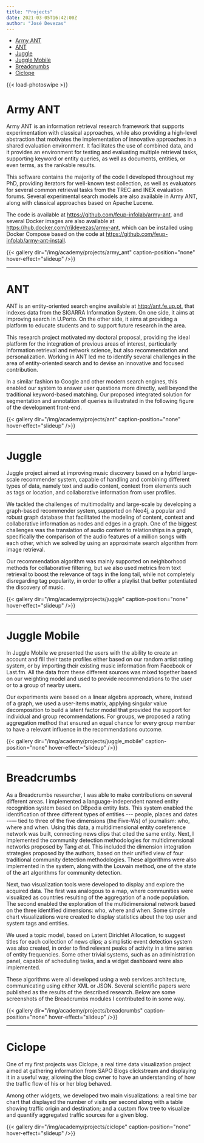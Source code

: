 ```yaml
---
title: "Projects"
date: 2021-03-05T16:42:00Z
author: "José Devezas"
---
```


- [Army ANT](#army-ant)
- [ANT](#ant)
- [Juggle](#juggle)
- [Juggle Mobile](#juggle-mobile)
- [Breadcrumbs](#breadcrumbs)
- [Ciclope](#ciclope)

{{< load-photoswipe >}}

# Army ANT

Army ANT is an information retrieval research framework that supports experimentation with classical approaches, while also providing a high-level abstraction that motivates the implementation of innovative approaches in a shared evaluation environment. It facilitates the use of combined data, and it provides an environment for testing and evaluating multiple retrieval tasks, supporting keyword or entity queries, as well as documents, entities, or even terms, as the rankable results.

This software contains the majority of the code I developed throughout my PhD, providing iterators for well-known test collection, as well as evaluators for several common retrieval tasks from the TREC and INEX evaluation forums. Several experimental search models are also available in Army ANT, along with classical approaches based on Apache Lucene.

The code is available at https://github.com/feup-infolab/army-ant, and several Docker images are also available at https://hub.docker.com/r/jldevezas/army-ant, which can be installed using Docker Compose based on the code at https://github.com/feup-infolab/army-ant-install.

{{< gallery dir="/img/academy/projects/army_ant" caption-position="none" hover-effect="slideup" />}}

***

# ANT

ANT is an entity-oriented search engine available at http://ant.fe.up.pt, that indexes data from the SIGARRA Information System. On one side, it aims at improving search in U.Porto. On the other side, it aims at providing a platform to educate students and to support future research in the area.

This research project motivated my doctoral proposal, providing the ideal platform for the integration of previous areas of interest, particularly information retrieval and network science, but also recommendation and personalization. Working in ANT led me to identify several challenges in the area of entity-oriented search and to devise an innovative and focused contribution.

In a similar fashion to Google and other modern search engines, this enabled our system to answer user questions more directly, well beyond the traditional keyword-based matching. Our proposed integrated solution for segmentation and annotation of queries is illustrated in the following figure of the development front-end.

{{< gallery dir="/img/academy/projects/ant" caption-position="none" hover-effect="slideup" />}}

***

# Juggle

Juggle project aimed at improving music discovery based on a hybrid large-scale recommender system, capable of handling and combining different types of data, namely text and audio content, context from elements such as tags or location, and collaborative information from user profiles.

We tackled the challenges of multimodality and large-scale by developing a graph-based recommender system, supported on Neo4j, a popular and robust graph database that facilitated the modeling of content, context and collaborative information as nodes and edges in a graph. One of the biggest challenges was the translation of audio content to relationships in a graph, specifically the comparison of the audio features of a million songs with each other, which we solved by using an approximate search algorithm from image retrieval.

Our recommendation algorithm was mainly supported on neighborhood methods for collaborative filtering, but we also used metrics from text retrieval to boost the relevance of tags in the long tail, while not completely disregarding tag popularity, in order to offer a playlist that better potentiated the discovery of music.

{{< gallery dir="/img/academy/projects/juggle" caption-position="none" hover-effect="slideup" />}}

***

# Juggle Mobile

In Juggle Mobile we presented the users with the ability to create an account and fill their taste profiles either based on our random artist rating system, or by importing their existing music information from Facebook or Last.fm. All the data from these different sources was mixed together based on our weighting model and used to provide recommendations to the user or to a group of nearby users.

Our experiments were based on a linear algebra approach, where, instead of a graph, we used a user-items matrix, applying singular value decomposition to build a latent factor model that provided the support for individual and group recommendations. For groups, we proposed a rating aggregation method that ensured an equal chance for every group member to have a relevant influence in the recommendations outcome.

{{< gallery dir="/img/academy/projects/juggle_mobile" caption-position="none" hover-effect="slideup" />}}

***

# Breadcrumbs

As a Breadcrumbs researcher, I was able to make contributions on several different areas. I implemented a language-independent named entity recognition system based on DBpedia entity lists. This system enabled the identification of three different types of entities --- people, places and dates --— tied to three of the five dimensions (the Five-Ws) of journalism: who, where and when. Using this data, a multidimensional entity coreference network was built, connecting news clips that cited the same entity. Next, I implemented the community detection methodologies for multidimensional networks proposed by Tang *et al*. This included the dimension integration strategies proposed by the authors, based on their unified view of four traditional community detection methodologies. These algorithms were also implemented in the system, along with the Louvain method, one of the state of the art algorithms for community detection.

Next, two visualization tools were developed to display and explore the acquired data. The first was analogous to a map, where communities were visualized as countries resulting of the aggregation of a node population. The second enabled the exploration of the multidimensional network based on the three identified dimensions: who, where and when. Some simple chart visualizations were created to display statistics about the top user and system tags and entities.

We used a topic model, based on Latent Dirichlet Allocation, to suggest titles for each collection of news clips; a simplistic event detection system was also created, in order to find relevant peaks of activity in a time series of entity frequencies. Some other trivial systems, such as an administration panel, capable of scheduling tasks, and a widget dashboard were also implemented.

These algorithms were all developed using a web services architecture, communicating using either XML or JSON. Several scientific papers were published as the results of the described research. Below are some screenshots of the Breadcrumbs modules I contributed to in some way.

{{< gallery dir="/img/academy/projects/breadcrumbs" caption-position="none" hover-effect="slideup" />}}

***

# Ciclope

One of my first projects was Ciclope, a real time data visualization project aimed at gathering information from SAPO Blogs clickstream and displaying it in a useful way, allowing the blog owner to have an understanding of how the traffic flow of his or her blog behaved.

Among other widgets, we developed two main visualizations: a real time bar chart that displayed the number of visits per second along with a table showing traffic origin and destination; and a custom flow tree to visualize and quantify aggregated traffic sources for a given blog.

{{< gallery dir="/img/academy/projects/ciclope" caption-position="none" hover-effect="slideup" />}}